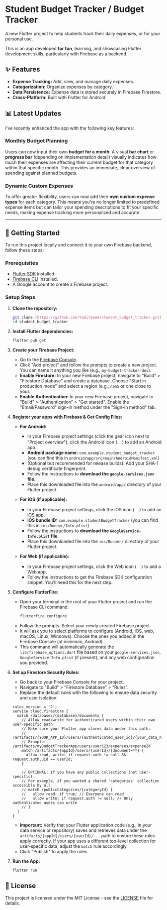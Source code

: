 # Student Budget Tracker / Budget Tracker

A new Flutter project to help students track their daily expenses, or for your personal use.

This is an app developed **for fun**, learning, and showcasing Flutter development skills, particularly with Firebase as a backend.

## ✨ Features

-   **Expense Tracking:** Add, view, and manage daily expenses.
-   **Categorization:** Organize expenses by category.
-   **Data Persistence:** Expense data is stored securely in Firebase Firestore.
-   **Cross-Platform:** Built with Flutter for Android



## 📊 Latest Updates

I've recently enhanced the app with the following key features:

### Monthly Budget Planning

Users can now input their own **budget for a month**. A visual **bar chart** or **progress bar** (depending on implementation detail) visually indicates how much their expenses are affecting their current budget for that category within that specific month. This provides an immediate, clear overview of spending against planned budgets.

### Dynamic Custom Expenses

To offer greater flexibility, users can now add their **own custom expense types** for each category. This means you're no longer limited to predefined expense items but can tailor your spending descriptions to fit your specific needs, making expense tracking more personalized and accurate.

---




## 🚀 Getting Started

To run this project locally and connect it to your own Firebase backend, follow these steps:

### Prerequisites

* [Flutter SDK](https://flutter.dev/docs/get-started/install) installed.
* [Firebase CLI](https://firebase.google.com/docs/cli#install_the_firebase_cli) installed.
* A Google account to create a Firebase project.

### Setup Steps

1.  **Clone the repository:**
    ```bash
    git clone [https://github.com/Yamiteeee/student_budget_tracker.git](https://github.com/Yamiteeee/student_budget_tracker.git)
    cd student_budget_tracker
    ```

2.  **Install Flutter dependencies:**
    ```bash
    flutter pub get
    ```

3.  **Create your Firebase Project:**
    * Go to the [Firebase Console](https://console.firebase.google.com/).
    * Click "Add project" and follow the prompts to create a new project. You can name it anything you like (e.g., `my-budget-tracker-dev`).
    * **Enable Firestore:** In your new Firebase project, navigate to "Build" > "Firestore Database" and create a database. Choose "Start in production mode" and select a region (e.g., `nam5` or one close to you).
    * **Enable Authentication:** In your new Firebase project, navigate to "Build" > "Authentication" > "Get started". Enable the "Email/Password" sign-in method under the "Sign-in method" tab.

4.  **Register your apps with Firebase & Get Config Files:**

    * **For Android:**
        * In your Firebase project settings (click the gear icon next to "Project overview"), click the Android icon (<img src="https://img.icons8.com/color/48/000000/android-os.png" width="16" height="16"/>) to add an Android app.
        * **Android package name:** `com.example.student_budget_tracker` (you can find this in `android/app/src/main/AndroidManifest.xml`)
        * (Optional but recommended for release builds): Add your SHA-1 debug certificate fingerprint.
        * Follow the instructions to **download the `google-services.json` file**.
        * Place this downloaded file into the `android/app/` directory of your Flutter project.

    * **For iOS (if applicable):**
        * In your Firebase project settings, click the iOS icon (<img src="https://img.icons8.com/color/48/000000/ios.png" width="16" height="16"/>) to add an iOS app.
        * **iOS bundle ID:** `com.example.studentBudgetTracker` (you can find this in `ios/Runner/Info.plist`)
        * Follow the instructions to **download the `GoogleService-Info.plist` file**.
        * Place this downloaded file into the `ios/Runner/` directory of your Flutter project.

    * **For Web (if applicable):**
        * In your Firebase project settings, click the Web icon (<img src="https://img.icons8.com/color/48/000000/google-chrome.png" width="16" height="16"/>) to add a Web app.
        * Follow the instructions to get the Firebase SDK configuration snippet. You'll need this for the next step.

5.  **Configure FlutterFire:**
    * Open your terminal in the root of your Flutter project and run the Firebase CLI command:
        ```bash
        flutterfire configure
        ```
    * Follow the prompts. Select your newly created Firebase project.
    * It will ask you to select platforms to configure (Android, iOS, web, macOS, Linux, Windows). Choose the ones you added in the Firebase Console (at minimum, Android).
    * This command will automatically generate the `lib/firebase_options.dart` file based on your `google-services.json`, `GoogleService-Info.plist` (if present), and any web configuration you provided.

6.  **Set up Firestore Security Rules:**
    * Go back to your Firebase Console for your project.
    * Navigate to "Build" > "Firestore Database" > "Rules".
    * Replace the default rules with the following to ensure data security and user isolation:

    ```firestore
    rules_version = '2';
    service cloud.firestore {
      match /databases/{database}/documents {
        // Allow read/write for authenticated users within their own user-specific path
        // Make sure your Flutter app stores data under this path:
        // /artifacts/{YOUR_APP_ID}/users/{authenticated_user_id}/{your_data_here}
        // Example: /artifacts/myBudgetTrackerApp/users/user123/expenses/expenseId
        match /artifacts/{appId}/users/{userId}/{document=**} {
          allow read, write: if request.auth != null && request.auth.uid == userId;
        }

        // OPTIONAL: If you have any public collections (not user-specific)
        // For example, if you wanted a shared 'categories' collection accessible by all
        // match /publicCategories/{categoryId} {
        //   allow read: if true; // Everyone can read
        //   allow write: if request.auth != null; // Only authenticated users can write
        // }
      }
    }
    ```
    * **Important:** Verify that your Flutter application code (e.g., in your data service or repository) saves and retrieves data under the `artifacts/{appId}/users/{userId}/...` path to ensure these rules apply correctly. If your app uses a different top-level collection for user-specific data, adjust the `match` rule accordingly.
    * Click "Publish" to apply the rules.

7.  **Run the App:**
    ```bash
    flutter run
    ```

## 📄 License

This project is licensed under the MIT License - see the [LICENSE](LICENSE) file for details.
